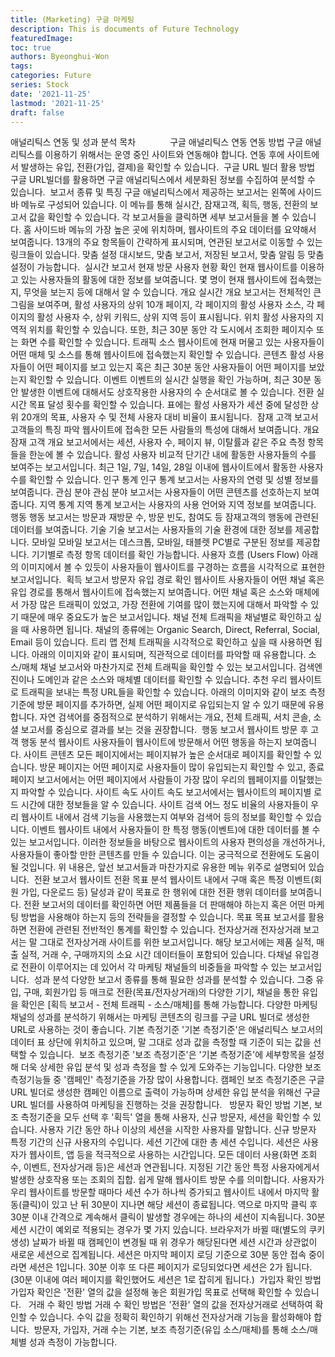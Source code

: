 ```yaml
---
title: (Marketing) 구글 마케팅
description: This is documents of Future Technology
featuredImage: 
toc: true
authors: Byeonghui-Won
tags:
categories: Future
series: Stock
date: '2021-11-25'
lastmod: '2021-11-25'
draft: false
---
```


애널리틱스 연동 및 성과 분석
목차
​​
​​
​​
​​
​​
​​
​​
​​
​​
​​
​​
​​
​​
구글 애널리틱스 연동
연동 방법
구글 애널리틱스를 이용하기 위해서는 운영 중인 사이트와 연동해야 합니다. 연동 후에 사이트에서 발생하는 유입, 전환(가입, 결제)을 확인할 수 있습니다. 
​​
구글 URL 빌더 활용 방법
구글 URL빌더를 활용하면 구글 애널리틱스에서 세분화된 정보를 수집하여 분석할 수 있습니다.
​​
보고서 종류 및 특징
구글 애널리틱스에서 제공하는 보고서는 왼쪽에 사이드바 메뉴로 구성되어 있습니다. 이 메뉴를 통해 실시간, 잠재고객, 획득, 행동, 전환의 보고서 값을 확인할 수 있습니다. 각 보고서들을 클릭하면 세부 보고서들을 볼 수 있습니다. 
홈
사이드바 메뉴의 가장 높은 곳에 위치하며, 웹사이트의 주요 데이터를 요약해서 보여줍니다. 13개의 주요 항목들이 간략하게 표시되며, 연관된 보고서로 이동할 수 있는 링크들이 있습니다.
맞춤 설정
대시보드, 맞춤 보고서, 저장된 보고서, 맞춤 알림 등 맞춤 설정이 가능합니다.
​
실시간 보고서 
현재 방문 사용자 현황 확인
현재 웹사이트를 이용하고 있는 사용자들의 활동에 대한 정보를 보여줍니다. 몇 명이 현재 웹사이트에 접속했는지, 무엇을 보는지 등에 대해서 알 수 있습니다.
개요
실시간 개요 보고서는 전체적인 큰 그림을 보여주며, 활성 사용자의 상위 10개 페이지, 각 페이지의 활성 사용자 소스, 각 페이지의 활성 사용자 수, 상위 키워드, 상위 지역 등이 표시됩니다.
위치
활성 사용자의 지역적 위치를 확인할 수 있습니다. 또한, 최근 30분 동안 각 도시에서 조회한 페이지수 또는 화면 수를 확인할 수 있습니다.
트래픽 소스
웹사이트에 현재 머물고 있는 사용자들이 어떤 매체 및 소스를 통해 웹사이트에 접속했는지 확인할 수 있습니다.
콘텐츠
활성 사용자들이 어떤 페이지를 보고 있는지 혹은 최근 30분 동안 사용자들이 어떤 페이지를 보았는지 확인할 수 있습니다.
이벤트
이벤트의 실시간 실행을 확인 가능하며, 최근 30분 동안 발생한 이벤트에 대해서도 상호작용한 사용자의 수 순서대로 볼 수 있습니다.
전환
실시간 목표 달성 횟수를 확인할 수 있습니다. 표에는 활성 사용자가 세션 중에 달성한 상위 20개의 목표, 사용자 수 및 전체 사용자 대비 비율이 표시됩니다.
​
잠재 고객 보고서 
고객들의 특징 파악
웹사이트에 접속한 모든 사람들의 특성에 대해서 보여줍니다. 
개요
잠재 고객 개요 보고서에서는 세션, 사용자 수, 페이지 뷰, 이탈률과 같은 주요 측정 항목들을 한눈에 볼 수 있습니다.
활성 사용자
비교적 단기간 내에 활동한 사용자들의 수를 보여주는 보고서입니다. 최근 1일, 7일, 14일, 28일 이내에 웹사이트에서 활동한 사용자 수를 확인할 수 있습니다. 
인구 통계
인구 통계 보고서는 사용자의 연령 및 성별 정보를 보여줍니다. 
관심 분야
관심 분야 보고서는 사용자들이 어떤 콘텐츠를 선호하는지 보여줍니다. 
지역 통계
지역 통계 보고서는 사용자의 사용 언어와 지역 정보를 보여줍니다. 
행동
행동 보고서는 방문과 재방문 수, 방문 빈도, 참여도 등 잠재고객의 행동에 관련된 데이터를 보여줍니다. 
기술
기술 보고서는 사용자들의 기술 환경에 대한 정보를 제공합니다. 
모바일
모바일 보고서는 데스크톱, 모바일, 태블렛 PC별로 구분된 정보를 제공합니다. 기기별로 측정 항목 데이터를 확인 가능합니다. 
사용자 흐름 (Users Flow)
아래의 이미지에서 볼 수 있듯이 사용자들이 웹사이트를 구경하는 흐름을 시각적으로 표현한 보고서입니다. 
​
획득 보고서
방문자 유입 경로 확인
웹사이트 사용자들이 어떤 채널 혹은 유입 경로를 통해서 웹사이트에 접속했는지 보여줍니다. 어떤 채널 혹은 소스와 매체에서 가장 많은 트래픽이 있었고, 가장 전환에 기여를 많이 했는지에 대해서 파악할 수 있기 때문에 매우 중요도가 높은 보고서입니다. 
채널
전체 트래픽을 채널별로 확인하고 싶을 때 사용하면 됩니다. 채널의 종류에는 Organic Search, Direct, Referral, Social, Email 등이 있습니다.
트리 맵
전체 트래픽을 시각적으로 확인하고 싶을 때 사용하면 됩니다. 아래의 이미지와 같이 표시되며, 직관적으로 데이터를 파악할 때 유용합니다.
소스/매체
채널 보고서와 마찬가지로 전체 트래픽을 확인할 수 있는 보고서입니다. 검색엔진이나 도메인과 같은 소스와 매체별 데이터를 확인할 수 있습니다.
추천
우리 웹사이트로 트래픽을 보내는 특정 URL들을 확인할 수 있습니다. 아래의 이미지와 같이 보조 측정기준에 방문 페이지를 추가하면, 실제 어떤 페이지로 유입되는지 알 수 있기 때문에 유용합니다.
자연 검색어를 중점적으로 분석하기 위해서는 개요, 전체 트래픽, 서치 콘솔, 소셜 보고서를 중심으로 결과를 보는 것을 권장합니다.
​
행동 보고서
웹사이트 방문 후 고객 행동 분석
웹사이트 사용자들이 웹사이트에 방문해서 어떤 행동을 하는지 보여줍니다. 
사이트 콘텐츠
모든 페이지에서는 페이지뷰가 높은 순서대로 페이지를 확인할 수 있습니다. 방문 페이지는 어떤 페이지로 사용자들이 많이 유입되는지 확인할 수 있고, 종료 페이지 보고서에서는 어떤 페이지에서 사람들이 가장 많이 우리의 웹페이지를 이탈했는지 파악할 수 있습니다. 
사이트 속도
사이트 속도 보고서에서는 웹사이트의 페이지별 로드 시간에 대한 정보들을 알 수 있습니다. 
사이트 검색
어느 정도 비율의 사용자들이 우리 웹사이트 내에서 검색 기능을 사용했는지 여부와 검색어 등의 정보를 확인할 수 있습니다.
이벤트
웹사이트 내에서 사용자들이 한 특정 행동(이벤트)에 대한 데이터를 볼 수 있는 보고서입니다.
이러한 정보들을 바탕으로 웹사이트의 사용자 편의성을 개선하거나, 사용자들이 좋아할 만한 콘텐츠를 만들 수 있습니다. 이는 궁극적으로 전환에도 도움이 될 것입니다. 위 내용은, 앞선 보고서들과 마찬가지로 유용한 메뉴 위주로 설명되어 있습니다.
​
전환 보고서
웹사이트 전환 목표 분석
웹사이트 내에서 구매 혹은 특정 이벤트(회원 가입, 다운로드 등) 달성과 같이 목표로 한 행위에 대한 전환 행위 데이터를 보여줍니다. 전환 보고서의 데이터를 확인하면 어떤 제품들을 더 판매해야 하는지 혹은 어떤 마케팅 방법을 사용해야 하는지 등의 전략들을 결정할 수 있습니다.
목표
목표 보고서를 활용하면 전환에 관련된 전반적인 통계를 확인할 수 있습니다. 
전자상거래
전자상거래 보고서는 말 그대로 전자상거래 사이트를 위한 보고서입니다. 해당 보고서에는 제품 실적, 매출 실적, 거래 수, 구매까지의 소요 시간 데이터들이 포함되어 있습니다.
다채널 유입경로
전환이 이루어지는 데 있어서 각 마케팅 채널들의 비중들을 파악할 수 있는 보고서입니다.
​
성과 분석
다양한 보고서 종류를 통해 필요한 성과를 분석할 수 있습니다. 그중 유입, 구매, 회원가입 등 매크로 전환(목표/전자상거래)의 다양한 기기, 채널을 통한 유입을 확인은 [획득 보고서 - 전체 트래픽 - 소스/매체]를 통해 가능합니다.
다양한 마케팅 채널의 성과를 분석하기 위해서는 마케팅 콘텐츠의 링크를 구글 URL 빌더로 생성한 URL로 사용하는 것이 좋습니다. 
​
기본 측정기준
'기본 측정기준'은 애널리틱스 보고서의 데이터 표 상단에 위치하고 있으며, 말 그대로 성과 값을 측정할 때 기준이 되는 값을 선택할 수 있습니다.
​
보조 측정기준
'보조 측정기준'은 '기본 측정기준'에 세부항목을 설정해 더욱 상세한 유입 분석 및 성과 측정을 할 수 있게 도와주는 기능입니다.
다양한 보조 측정기능들 중 '캠페인' 측정기준을 가장 많이 사용합니다. 캠페인 보조 측정기준은 구글 URL 빌더로 생성한 캠페인 이름으로 출력이 가능하며 상세한 유입 분석을 위해선 구글 URL 빌더를 사용하여 마케팅을 진행하는 것을 권장합니다.
​​
​
방문자 확인 방법
기본, 보조 측정기준을 모두 선택 후 '획득' 열을 통해 사용자, 신규 방문자, 세션을 확인할 수 있습니다.
사용자
기간 동안 하나 이상의 세션을 시작한 사용자를 말합니다.
신규 방문자
특정 기간의 신규 사용자의 수입니다.
세션
기간에 대한 총 세션 수입니다. 세션은 사용자가 웹사이트, 앱 등을 적극적으로 사용하는 시간입니다. 모든 데이터 사용(화면 조회 수, 이벤트, 전자상거래 등)은 세션과 연관됩니다.
지정된 기간 동안 특정 사용자에게서 발생한 상호작용 또는 조회의 집합. 쉽게 말해 웹사이트 방문 수를 의미합니다. 사용자가 우리 웹사이트를 방문할 때마다 세션 수가 하나씩 증가되고 웹사이트 내에서 마지막 활동(클릭)이 있고 난 뒤 30분이 지나면 해당 세션이 종료됩니다. 역으로 마지막 클릭 후 30분 이내 간격으로 계속해서 클릭이 발생할 경우에는 하나의 세션이 지속됩니다. 
30분 세션 시간이 예외로 적용되는 경우가 몇 가지 있습니다. 
브라우저가 바뀔 때(별도의 쿠키 생성)
날짜가 바뀔 때
캠페인이 변경될 때
위 경우가 해당된다면 세션 시간과 상관없이 새로운 세션으로 집계됩니다.
세션은 마지막 페이지 로딩 기준으로 30분 동안 접속 중이라면 세션은 1입니다. 30분 이후 또 다른 페이지가 로딩되었다면 세션은 2가 됩니다. (30분 이내에 여러 페이지를 확인했어도 세션은 1로 잡히게 됩니다.)
​
가입자 확인 방법
가입자 확인은 '전환' 열의 값을 설정해 놓은 회원가입 목표로 선택해 확인할 수 있습니다. 
​​
​
거래 수 확인 방법
거래 수 확인 방법은 '전환' 열의 값을 전자상거래로 선택하여 확인할 수 있습니다. 수익 값을 정확히 확인하기 위해선 전자상거래 기능을 활성화해야 합니다.
​​
방문자, 가입자, 거래 수는 기본, 보조 측정기준(유입 소스/매체)를 통해 소스/매체별 성과 측정이 가능합니다.
